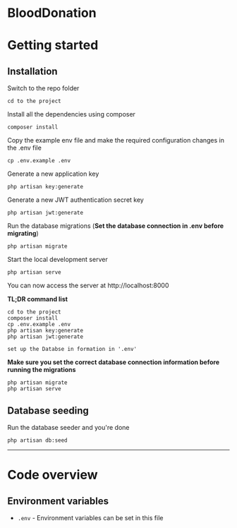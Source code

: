 # BloodDonation

# Getting started

## Installation


Switch to the repo folder

    cd to the project

Install all the dependencies using composer

    composer install

Copy the example env file and make the required configuration changes in the .env file

    cp .env.example .env

Generate a new application key

    php artisan key:generate

Generate a new JWT authentication secret key

    php artisan jwt:generate

Run the database migrations (**Set the database connection in .env before migrating**)

    php artisan migrate

Start the local development server

    php artisan serve

You can now access the server at http://localhost:8000

**TL;DR command list**

    
    cd to the project 
    composer install
    cp .env.example .env
    php artisan key:generate
    php artisan jwt:generate 
    
    set up the Databse in formation in '.env'
    
**Make sure you set the correct database connection information before running the migrations** 

    php artisan migrate
    php artisan serve

## Database seeding

Run the database seeder and you're done

    php artisan db:seed


----------

# Code overview


## Environment variables

- `.env` - Environment variables can be set in this file
